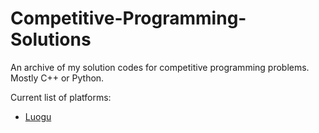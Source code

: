 # Competitive-Programming-Solutions

An archive of my solution codes for competitive programming problems. Mostly C++ or Python.

Current list of platforms:
- [Luogu](https://www.luogu.com.cn/)
